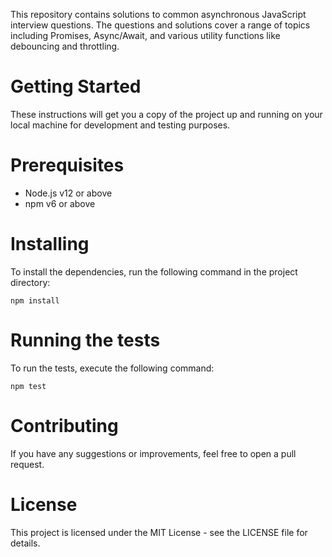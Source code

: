 This repository contains solutions to common asynchronous JavaScript interview questions. The questions and solutions cover a range of topics including Promises, Async/Await, and various utility functions like debouncing and throttling.

# Getting Started
These instructions will get you a copy of the project up and running on your local machine for development and testing purposes.

# Prerequisites
- Node.js v12 or above
- npm v6 or above
# Installing
To install the dependencies, run the following command in the project directory:
```
npm install
```
# Running the tests
To run the tests, execute the following command:
```
npm test
```
# Contributing
If you have any suggestions or improvements, feel free to open a pull request.

# License
This project is licensed under the MIT License - see the LICENSE file for details.
